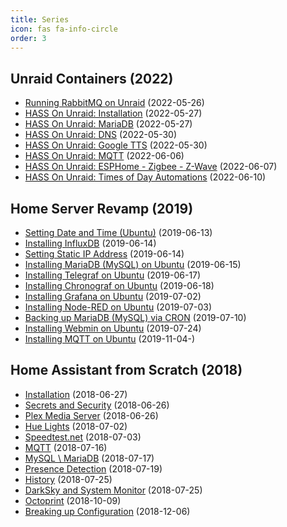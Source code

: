 ```yaml
---
title: Series
icon: fas fa-info-circle
order: 3
---
```


## Unraid Containers (2022)
- [Running RabbitMQ on Unraid](https://www.richardn.ca/posts/UnraidRabbitMQ/) (2022-05-26)
- [HASS On Unraid: Installation](https://www.richardn.ca/posts/HassOnUnraidInstallation/) (2022-05-27)
- [HASS On Unraid: MariaDB](https://www.richardn.ca/posts/HassOnUnraidMariaDB/) (2022-05-27)
- [HASS On Unraid: DNS](https://www.richardn.ca/posts/HassOnUnraidDns/) (2022-05-30)
- [HASS On Unraid: Google TTS](https://www.richardn.ca/posts/HassOnUnraidGoogleTTS/) (2022-05-30)
- [HASS On Unraid: MQTT](https://www.richardn.ca/posts/HassOnUnraidMqtt/) (2022-06-06)
- [HASS On Unraid: ESPHome - Zigbee - Z-Wave](https://www.richardn.ca/posts/HassOnUnraidEspHomeZigbeeZWave/) (2022-06-07)
- [HASS On Unraid: Times of Day Automations](https://www.richardn.ca/posts/HassOnUnraidTodHelpers/) (2022-06-10)

## Home Server Revamp (2019)
- [Setting Date and Time (Ubuntu)](https://www.richardn.ca/posts/SettingDateTimeUbuntu/) (2019-06-13)
- [Installing InfluxDB](https://www.richardn.ca/posts/InstallingInfluxDBOnUbuntu/) (2019-06-14)
- [Setting Static IP Address](https://www.richardn.ca/posts/SettingStaticIPUbuntu/) (2019-06-14)
- [Installing MariaDB (MySQL) on Ubuntu](https://www.richardn.ca/posts/InstallingMariaDBOnUbuntu/) (2019-06-15)
- [Installing Telegraf on Ubuntu](https://www.richardn.ca/posts/InstallingTelegrafOnUbuntu/) (2019-06-17)
- [Installing Chronograf on Ubuntu](https://www.richardn.ca/posts/InstallingChronografOnUbuntu/) (2019-06-18)
- [Installing Grafana on Ubuntu](https://www.richardn.ca/posts/InstallingGrafanaOnUbuntu/) (2019-07-02)
- [Installing Node-RED on Ubuntu](https://www.richardn.ca/posts/InstallingNodeRedOnUbuntu/) (2019-07-03)
- [Backing up MariaDB (MySQL) via CRON](https://www.richardn.ca/posts/BackingUpMariaDbViaCron/) (2019-07-10)
- [Installing Webmin on Ubuntu](https://www.richardn.ca/posts/InstallingWebminOnUbuntu/) (2019-07-24)
- [Installing MQTT on Ubuntu](https://www.richardn.ca/posts/InstallingMqttOnUbuntu/) (2019-11-04-)

## Home Assistant from Scratch (2018)
- [Installation](https://www.richardn.ca/posts/HomeAssistantFromScratchInstallation/) (2018-06-27)
- [Secrets and Security](https://www.richardn.ca/posts/HomeAssistantFromScratchSecretsAndSecurity/) (2018-06-26)
- [Plex Media Server](https://www.richardn.ca/posts/HomeAssistantFromScratchPlex/) (2018-06-26)
- [Hue Lights](https://www.richardn.ca/posts/HomeAssistantFromScratchHue/) (2018-07-02)
- [Speedtest.net](https://www.richardn.ca/posts/HomeAssistantFromScratchSpeedtest/) (2018-07-03)
- [MQTT](https://www.richardn.ca/posts/HomeAssistantFromScratchMqtt/) (2018-07-16)
- [MySQL \ MariaDB](https://www.richardn.ca/posts/HomeAssistantFromScratchMysql/) (2018-07-17)
- [Presence Detection](https://www.richardn.ca/posts/HomeAssistantFromScratchPresenceDetection/) (2018-07-19)
- [History](https://www.richardn.ca/posts/HomeAssistantFromScratchHistory/) (2018-07-25)
- [DarkSky and System Monitor](https://www.richardn.ca/posts/HomeAssistantFromScratchWeather/) (2018-07-25)
- [Octoprint](https://www.richardn.ca/posts/HomeAssistantFromScratchOctoprint/) (2018-10-09)
- [Breaking up Configuration](https://www.richardn.ca/posts/HomeAssistantFromScratchBreakingUpConfig/) (2018-12-06)